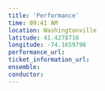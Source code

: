 ```yaml
---
title: 'Performance'
time: 09:41 AM
location: Washingtonville
latitude: 41.4278716
longitude: -74.1659798
performance_url: 
ticket_information_url: 
ensemble: 
conductor: 
---
```

